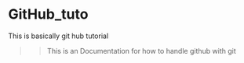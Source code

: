# GitHub_tuto
This is basically git hub tutorial

>> This is an Documentation for how to handle github with git